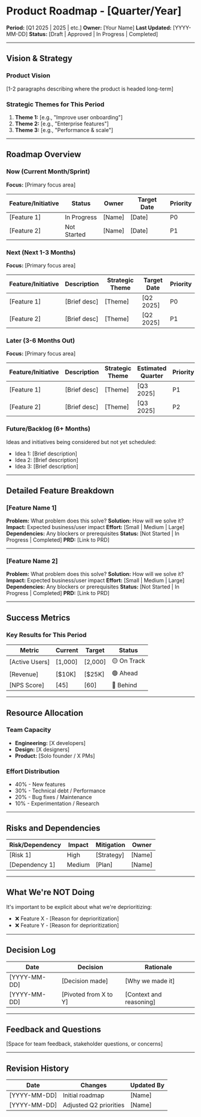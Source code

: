 # Product Roadmap - [Quarter/Year]

**Period:** [Q1 2025 | 2025 | etc.]
**Owner:** [Your Name]
**Last Updated:** [YYYY-MM-DD]
**Status:** [Draft | Approved | In Progress | Completed]

---

## Vision & Strategy

### Product Vision
[1-2 paragraphs describing where the product is headed long-term]

### Strategic Themes for This Period
1. **Theme 1:** [e.g., "Improve user onboarding"]
2. **Theme 2:** [e.g., "Enterprise features"]
3. **Theme 3:** [e.g., "Performance & scale"]

---

## Roadmap Overview

### Now (Current Month/Sprint)
**Focus:** [Primary focus area]

| Feature/Initiative | Status | Owner | Target Date | Priority |
|--------------------|--------|-------|-------------|----------|
| [Feature 1] | In Progress | [Name] | [Date] | P0 |
| [Feature 2] | Not Started | [Name] | [Date] | P1 |

### Next (Next 1-3 Months)
**Focus:** [Primary focus area]

| Feature/Initiative | Description | Strategic Theme | Target Date | Priority |
|--------------------|-------------|-----------------|-------------|----------|
| [Feature 1] | [Brief desc] | [Theme] | [Q2 2025] | P0 |
| [Feature 2] | [Brief desc] | [Theme] | [Q2 2025] | P1 |

### Later (3-6 Months Out)
**Focus:** [Primary focus area]

| Feature/Initiative | Description | Strategic Theme | Estimated Quarter | Priority |
|--------------------|-------------|-----------------|-------------------|----------|
| [Feature 1] | [Brief desc] | [Theme] | [Q3 2025] | P1 |
| [Feature 2] | [Brief desc] | [Theme] | [Q3 2025] | P2 |

### Future/Backlog (6+ Months)

Ideas and initiatives being considered but not yet scheduled:
- Idea 1: [Brief description]
- Idea 2: [Brief description]
- Idea 3: [Brief description]

---

## Detailed Feature Breakdown

### [Feature Name 1]

**Problem:** What problem does this solve?
**Solution:** How will we solve it?
**Impact:** Expected business/user impact
**Effort:** [Small | Medium | Large]
**Dependencies:** Any blockers or prerequisites
**Status:** [Not Started | In Progress | Completed]
**PRD:** [Link to PRD]

---

### [Feature Name 2]

**Problem:** What problem does this solve?
**Solution:** How will we solve it?
**Impact:** Expected business/user impact
**Effort:** [Small | Medium | Large]
**Dependencies:** Any blockers or prerequisites
**Status:** [Not Started | In Progress | Completed]
**PRD:** [Link to PRD]

---

## Success Metrics

### Key Results for This Period

| Metric | Current | Target | Status |
|--------|---------|--------|--------|
| [Active Users] | [1,000] | [2,000] | 🟡 On Track |
| [Revenue] | [$10K] | [$25K] | 🟢 Ahead |
| [NPS Score] | [45] | [60] | 🔴 Behind |

---

## Resource Allocation

### Team Capacity
- **Engineering:** [X developers]
- **Design:** [X designers]
- **Product:** [Solo founder / X PMs]

### Effort Distribution
- 40% - New features
- 30% - Technical debt / Performance
- 20% - Bug fixes / Maintenance
- 10% - Experimentation / Research

---

## Risks and Dependencies

| Risk/Dependency | Impact | Mitigation | Owner |
|-----------------|--------|------------|-------|
| [Risk 1] | High | [Strategy] | [Name] |
| [Dependency 1] | Medium | [Plan] | [Name] |

---

## What We're NOT Doing

It's important to be explicit about what we're deprioritizing:
- ❌ Feature X - [Reason for deprioritization]
- ❌ Feature Y - [Reason for deprioritization]

---

## Decision Log

| Date | Decision | Rationale |
|------|----------|-----------|
| [YYYY-MM-DD] | [Decision made] | [Why we made it] |
| [YYYY-MM-DD] | [Pivoted from X to Y] | [Context and reasoning] |

---

## Feedback and Questions

[Space for team feedback, stakeholder questions, or concerns]

---

## Revision History

| Date | Changes | Updated By |
|------|---------|------------|
| [YYYY-MM-DD] | Initial roadmap | [Name] |
| [YYYY-MM-DD] | Adjusted Q2 priorities | [Name] |
